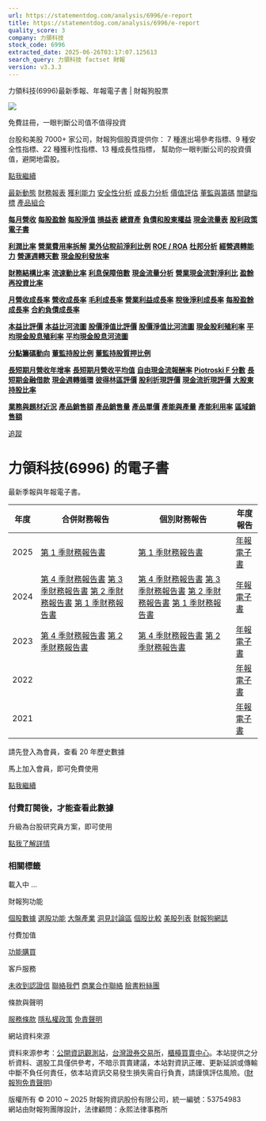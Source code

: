 ```yaml
---
url: https://statementdog.com/analysis/6996/e-report
title: https://statementdog.com/analysis/6996/e-report
quality_score: 3
company: 力領科技
stock_code: 6996
extracted_date: 2025-06-26T03:17:07.125613
search_query: 力領科技 factset 財報
version: v3.3.3
---
```


力領科技(6996)最新季報、年報電子書 | 財報狗股票















![](https://www.facebook.com/tr?id=1265443774131605&ev=PageView&noscript=1)













































































免費註冊，一眼判斷公司值不值得投資

台股和美股 7000+ 家公司，財報狗個股頁提供你：
7 種進出場參考指標、9 種安全性指標、22 種獲利性指標、13 種成長性指標，
幫助你一眼判斷公司的投資價值，避開地雷股。

[點我繼續](/users/sign_up)

[最新動態](/analysis/6996)
[財務報表](/analysis/6996/monthly-revenue)
[獲利能力](/analysis/6996/profit-margin)
[安全性分析](/analysis/6996/financial-structure-ratio)
[成長力分析](/analysis/6996/monthly-revenue-growth-rate)
[價值評估](/analysis/6996/pe)
[董監與籌碼](/analysis/6996/broker-trading)
[關鍵指標](/analysis/6996/long-term-and-short-term-monthly-revenue-yoy)
[產品組合](/analysis/6996/ai-search)

[**每月營收**](/analysis/6996/monthly-revenue)
[**每股盈餘**](/analysis/6996/eps)
[**每股淨值**](/analysis/6996/nav)
[**損益表**](/analysis/6996/income-statement)
[**總資產**](/analysis/6996/assets)
[**負債和股東權益**](/analysis/6996/liabilities-and-equity)
[**現金流量表**](/analysis/6996/cash-flow-statement)
[**股利政策**](/analysis/6996/dividend-policy)
[**電子書**](/analysis/6996/e-report)

[**利潤比率**](/analysis/6996/profit-margin)
[**營業費用率拆解**](/analysis/6996/operating-expense-ratio)
[**業外佔稅前淨利比例**](/analysis/6996/non-operating-income-to-profit-before-tax)
[**ROE / ROA**](/analysis/6996/roe-roa)
[**杜邦分析**](/analysis/6996/du-pont-analysis)
[**經營週轉能力**](/analysis/6996/turnover-ratio)
[**營運週轉天數**](/analysis/6996/turnover-days)
[**現金股利發放率**](/analysis/6996/dividend-payout-ratio)

[**財務結構比率**](/analysis/6996/financial-structure-ratio)
[**流速動比率**](/analysis/6996/current-ratio-and-quick-ratio)
[**利息保障倍數**](/analysis/6996/interest-coverage-ratio)
[**現金流量分析**](/analysis/6996/cash-flow-analysis)
[**營業現金流對淨利比**](/analysis/6996/operating-cash-flow-to-net-income-ratio)
[**盈餘再投資比率**](/analysis/6996/reinvestment-rate)

[**月營收成長率**](/analysis/6996/monthly-revenue-growth-rate)
[**營收成長率**](/analysis/6996/revenue-growth-rate)
[**毛利成長率**](/analysis/6996/gross-profit-growth-rate)
[**營業利益成長率**](/analysis/6996/operating-income-growth-rate)
[**稅後淨利成長率**](/analysis/6996/net-income-growth-rate)
[**每股盈餘成長率**](/analysis/6996/eps-growth-rate)
[**合約負債成長率**](/analysis/6996/current-contract-liabilities-growth-rate)

[**本益比評價**](/analysis/6996/pe)
[**本益比河流圖**](/analysis/6996/pe-band)
[**股價淨值比評價**](/analysis/6996/pb)
[**股價淨值比河流圖**](/analysis/6996/pb-band)
[**現金股利殖利率**](/analysis/6996/dividend-yield)
[**平均現金股息殖利率**](/analysis/6996/average-dividend-yield)
[**平均現金股息河流圖**](/analysis/6996/average-dividend-yield-band)

[**分點籌碼動向**](/analysis/6996/broker-trading)
[**董監持股比例**](/analysis/6996/board-members-and-supervisors-shares-to-shares-outstanding-ratio)
[**董監持股質押比例**](/analysis/6996/pledging-ratio-of-board-members-and-supervisors)

[**長短期月營收年增率**](/analysis/6996/long-term-and-short-term-monthly-revenue-yoy)
[**長短期月營收平均值**](/analysis/6996/average-long-term-and-short-term-monthly-revenue)
[**自由現金流報酬率**](/analysis/6996/croic)
[**Piotroski F 分數**](/analysis/6996/piotroski-f-score)
[**長短期金融借款**](/analysis/6996/financial-borrowing)
[**現金週轉循環**](/analysis/6996/cash-conversion-cycle)
[**彼得林區評價**](/analysis/6996/peter-lynch-valuation)
[**股利折現評價**](/analysis/6996/dividend-discount-valuation)
[**現金流折現評價**](/analysis/6996/dcf-valuation)
[**大股東持股比率**](/analysis/6996/majority-shareholders-share-ratio)

[**業務與題材近況**](/analysis/6996/ai-search)
[**產品銷售額**](/analysis/6996/product-sales-figure)
[**產品銷售量**](/analysis/6996/product-sales-volume)
[**產品單價**](/analysis/6996/product-unit-price)
[**產能與產量**](/analysis/6996/production-capacity)
[**產能利用率**](/analysis/6996/production-capacity-utilization)
[**區域銷售額**](/analysis/6996/product-regional-sales)

[追蹤](/users/sign_up)

# 力領科技(6996) 的電子書

最新季報與年報電子書。

| 年度 | 合併財務報告 | 個別財務報告 | 年度報告 |
| --- | --- | --- | --- |
| 2025 | [第 1 季財務報告書](/analysis) | [第 1 季財務報告書](https://doc.twse.com.tw/server-java/t57sb01?co_id=6996&colorchg=1&kind=A&step=9&filename=202501_6996_AI2.pdf) | [年報電子書](/analysis) |
| 2024 | [第 4 季財務報告書](/analysis)  [第 3 季財務報告書](/analysis)  [第 2 季財務報告書](/analysis)  [第 1 季財務報告書](/analysis) | [第 4 季財務報告書](https://doc.twse.com.tw/server-java/t57sb01?co_id=6996&colorchg=1&kind=A&step=9&filename=202404_6996_AI2.pdf)  [第 3 季財務報告書](https://doc.twse.com.tw/server-java/t57sb01?co_id=6996&colorchg=1&kind=A&step=9&filename=202403_6996_AI2.pdf)  [第 2 季財務報告書](https://doc.twse.com.tw/server-java/t57sb01?co_id=6996&colorchg=1&kind=A&step=9&filename=202402_6996_AI2.pdf)  [第 1 季財務報告書](https://doc.twse.com.tw/server-java/t57sb01?co_id=6996&colorchg=1&kind=A&step=9&filename=202401_6996_AI2.pdf) | [年報電子書](https://doc.twse.com.tw/server-java/t57sb01?co_id=6996&colorchg=1&kind=F&step=9&filename=2024_6996_20250626F04.pdf) |
| 2023 | [第 4 季財務報告書](/analysis)  [第 2 季財務報告書](/analysis) | [第 4 季財務報告書](https://doc.twse.com.tw/server-java/t57sb01?co_id=6996&colorchg=1&kind=A&step=9&filename=202304_6996_AI2.pdf)  [第 2 季財務報告書](https://doc.twse.com.tw/server-java/t57sb01?co_id=6996&colorchg=1&kind=A&step=9&filename=202302_6996_AI2.pdf) | [年報電子書](https://doc.twse.com.tw/server-java/t57sb01?co_id=6996&colorchg=1&kind=F&step=9&filename=2023_6996_20240626F04.pdf) |
| 2022 |  |  | [年報電子書](/analysis) |
| 2021 |  |  | [年報電子書](/analysis) |

請先登入為會員，查看 20 年歷史數據

馬上加入會員，即可免費使用

[點我繼續](/users/sign_up)

### 付費訂閱後，才能查看此數據

升級為台股研究員方案，即可使用

[點我了解詳情](/pricing)

### 相關標籤

載入中 ...





財報狗功能

[個股數據](/analysis)
[選股功能](/screeners)
[大盤產業](/taiex)
[洞見討論區](/insight)
[個股比較](/compare/tpe)
[美股列表](/us-stock-list)
[財報狗網誌](/blog/)

付費加值

[功能購買](/pricing)

客戶服務

[未收到認證信](/users/recv_auth_fail)
[聯絡我們](/contact)
[商業合作聯絡](/contact)
[臉書粉絲團](//www.facebook.com/statementdog)

條款與聲明

[服務條款](/law/tos)
[隱私權政策](/law/privacy)
[免責聲明](/law/disclaimer)

網站資料來源

資料來源参考：[公開資訊觀測站](http://mops.twse.com.tw/mops/web/index)，[台灣證券交易所](http://www.tse.com.tw/)，[櫃檯買賣中心](http://www.otc.org.tw/)。本站提供之分析資料、選股工具僅供參考，不暗示買賣建議，本站對資訊正確、更新延誤或傳輸中斷不負任何責任，依本站資訊交易發生損失需自行負責，請謹慎評估風險。([財報狗免責聲明](/law/disclaimer))

版權所有 © 2010 ~ 2025 財報狗資訊股份有限公司，統一編號：53754983  
網站由財報狗團隊設計，法律顧問：永熙法律事務所